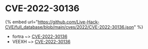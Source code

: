 # CVE-2022-30136
{% embed url="https://github.com/Live-Hack-CVE/full_database/blob/main/cves/2022/CVE-2022-30136.json" %}

* fortra ~> [CVE-2022-30136](https://www.alice-snow.ru/2022/database/cve-2022-30136/cve-2022-30136-fortra)
* VEEXH ~> [CVE-2022-30136](https://www.alice-snow.ru/2022/database/cve-2022-30136/cve-2022-30136-veexh)